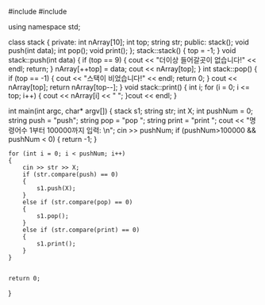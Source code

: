 #include <iostream>
#include <string>

using namespace std;

class stack
{
private:
	int nArray[10];
	int top;
	string str;
public:
	stack();
	void push(int data);
	int pop();
	void print();
};
stack::stack()
{
	top = -1;
}
void stack::push(int data)
{
	if (top == 9)
	{
		cout << "더이상 들어갈곳이 없습니다!" << endl;
		return;
	}
	nArray[++top] = data;
	cout << nArray[top];
}
int stack::pop()
{
	if (top == -1)
	{
		cout << "스택이 비었습니다!" << endl;
		return 0;
	}
	cout << nArray[top];
	return nArray[top--];
}
void stack::print()
{
	int i;
	for (i = 0; i <= top; i++)
	{
		cout << nArray[i] << " ";
	}cout << endl;
}

int main(int argc, char* argv[])
{
	stack s1;
	string str;
	int X;
	int pushNum = 0;
	string push = "push";
	string pop = "pop ";
	string print = "print ";
	cout << "명령어수 1부터 100000까지 입력: \n";
	cin >> pushNum;
	if (pushNum>100000 && pushNum < 0)
	{
		return -1;
	}
	
	for (int i = 0; i < pushNum; i++)
	{
		cin >> str >> X;
		if (str.compare(push) == 0)
		{
			s1.push(X);
		}
		else if (str.compare(pop) == 0)
		{
			s1.pop();
		}
		else if (str.compare(print) == 0)
		{
			s1.print();
		}
	}


	return 0;
}
